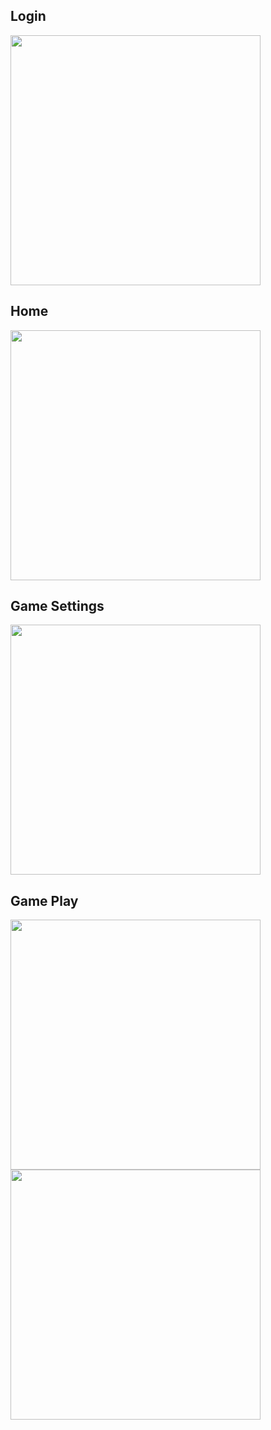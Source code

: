 
## Login
<img src="https://github.com/user-attachments/assets/d68d83ab-67dd-4b9c-a413-257f638395a7" width="400">

## Home
<img src="https://github.com/user-attachments/assets/d24d66ac-a778-440d-9a32-70acba0b57ec" width="400">

## Game Settings
<img src="https://github.com/user-attachments/assets/7f8c1e30-c804-45f3-a0dd-d695bbe90e75" width="400">

## Game Play
<img src="https://github.com/user-attachments/assets/558c58cb-c62d-4cc0-a960-631e2f3ef676" width="400">
<img src="https://github.com/user-attachments/assets/e3545f96-514e-40b1-a7d3-7895e821e697" width="400">



